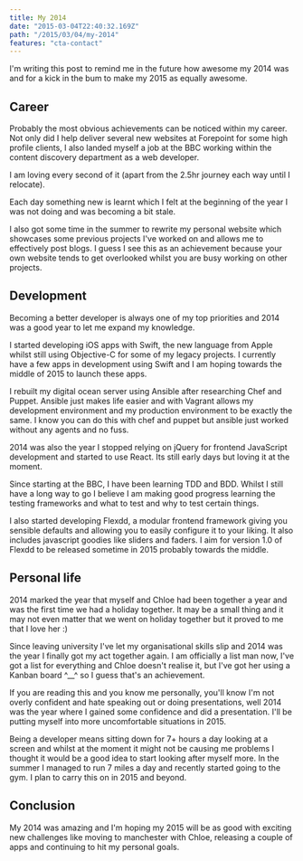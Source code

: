 ```yaml
---
title: My 2014
date: "2015-03-04T22:40:32.169Z"
path: "/2015/03/04/my-2014"
features: "cta-contact"
---
```


I'm writing this post to remind me in the future how awesome my 2014 was and for a kick in the bum to make my 2015 as equally awesome.

## Career

Probably the most obvious achievements can be noticed within my career. Not only did I help deliver several new websites at Forepoint for some high profile clients, I also landed myself a job at the BBC working within the content discovery department as a web developer.

I am loving every second of it (apart from the 2.5hr journey each way until I relocate).

Each day something new is learnt which I felt at the beginning of the year I was not doing and was becoming a bit stale.

I also got some time in the summer to rewrite my personal website which showcases some previous projects I've worked on and allows me to effectively post blogs. I guess I see this as an achievement because your own website tends to get overlooked whilst you are busy working on other projects.

## Development

Becoming a better developer is always one of my top priorities and 2014 was a good year to let me expand my knowledge.

I started developing iOS apps with Swift, the new language from Apple whilst still using Objective-C for some of my legacy projects. I currently have a few apps in development using Swift and I am hoping towards the middle of 2015 to launch these apps.

I rebuilt my digital ocean server using Ansible after researching Chef and Puppet. Ansible just makes life easier and with Vagrant allows my development environment and my production environment to be exactly the same. I know you can do this with chef and puppet but ansible just worked without any agents and no fuss.

2014 was also the year I stopped relying on jQuery for frontend JavaScript development and started to use React. Its still early days but loving it at the moment.

Since starting at the BBC, I have been learning TDD and BDD. Whilst I still have a long way to go I believe I am making good progress learning the testing frameworks and what to test and why to test certain things.

I also started developing Flexdd, a modular frontend framework giving you sensible defaults and allowing you to easily configure it to your liking. It also includes javascript goodies like sliders and faders. I aim for version 1.0 of Flexdd to be released sometime in 2015 probably towards the middle.

## Personal life

2014 marked the year that myself and Chloe had been together a year and was the first time we had a holiday together. It may be a small thing and it may not even matter that we went on holiday together but it proved to me that I love her :)

Since leaving university I've let my organisational skills slip and 2014 was the year I finally got my act together again. I am officially a list man now, I've got a list for everything and Chloe doesn't realise it, but I've got her using a Kanban board ^__^ so I guess that's an achievement.

If you are reading this and you know me personally, you'll know I'm not overly confident and hate speaking out or doing presentations, well 2014 was the year where I gained some confidence and did a presentation. I'll be putting myself into more uncomfortable situations in 2015.

Being a developer means sitting down for 7+ hours a day looking at a screen and whilst at the moment it might not be causing me problems I thought it would be a good idea to start looking after myself more. In the summer I managed to run 7 miles a day and recently started going to the gym. I plan to carry this on in 2015 and beyond.

## Conclusion

My 2014 was amazing and I'm hoping my 2015 will be as good with exciting new challenges like moving to manchester with Chloe, releasing a couple of apps and continuing to hit my personal goals.
